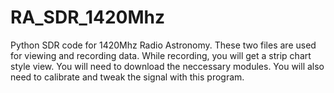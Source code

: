 # RA_SDR_1420Mhz
Python SDR code for 1420Mhz Radio Astronomy.
These two files are used for viewing and recording data. While recording, you will get a strip chart style view.
You will need to download the neccessary modules.
You will also need to calibrate and tweak the signal with this program.
